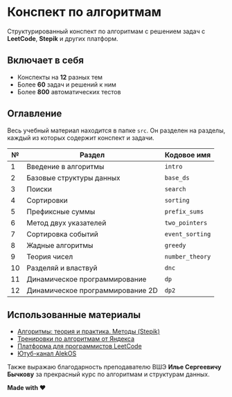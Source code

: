 # Конспект по алгоритмам

Структурированный конспект по алгоритмам с решением задач с **LeetCode**, **Stepik** и других платформ.

## Включает в себя

- Конспекты на **12** разных тем
- Более **60** задач и решений к ним
- Более **800** автоматических тестов

## Оглавление

Весь учебный материал находится в папке `src`. Он разделен на разделы, каждый из которых содержит конспект и задачи.

| №  | Раздел                           | Кодовое имя     |
|----|----------------------------------|-----------------|
| 1  | Введение в алгоритмы             | `intro`         |
| 2  | Базовые структуры данных         | `base_ds`       |
| 3  | Поиски                           | `search`        |
| 4  | Сортировки                       | `sorting`       |
| 5  | Префиксные суммы                 | `prefix_sums`   |
| 6  | Метод двух указателей            | `two_pointers`  |
| 7  | Сортировка событий               | `event_sorting` |
| 8  | Жадные алгоритмы                 | `greedy`        |
| 9  | Теория чисел                     | `number_theory` |
| 10 | Разделяй и властвуй              | `dnc`           |
| 11 | Динамическое программирование    | `dp`            |
| 12 | Динамическое программирование 2D | `dp2`           |

## Использованные материалы

* [Алгоритмы: теория и практика. Методы (Stepik)](https://stepik.org/course/217)
* [Тренировки по алгоритмам от Яндекса](https://yandex.ru/yaintern/algorithm-training_2)
* [Платформа для программистов LeetCode](https://leetcode.com/)
* [Ютуб-канал AlekOS](https://www.youtube.com/@AlekOS/videos)

Также выражаю благодарность преподавателю ВШЭ **Илье Сергеевичу Бычкову** за прекрасный курс по алгоритмам и структурам
данных.

**Made with ❤️**

